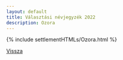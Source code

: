 ```yaml
---
layout: default
title: Választási névjegyzék 2022
description: Ozora
---
```


{% include settlementHTMLs/Ozora.html %}

[Vissza](../)